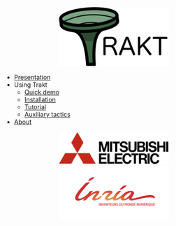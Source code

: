 <p style="text-align: center"><a href="index.html">
  <img src="logo.png" alt="Trakt logo" width="50%" />
</a></p>

- [Presentation](presentation.md)
- Using Trakt
  - [Quick demo](demo.md)
  - [Installation](installation.md)
  - [Tutorial](tutorial.md)
  - [Auxiliary tactics](tactics.md)
- [About](about.md)

<p style="text-align: center">
  <a href="https://www.mitsubishielectric-rce.eu/merce-in-france/">
    <img src="merce-logo.png" alt="MERCE logo" width="50%" />
  </a>
  <a href="https://gallinette.gitlabpages.inria.fr/website/">
    <img src="inria-logo.png" alt="Inria logo" width="50%" />
  </a>
</p>
